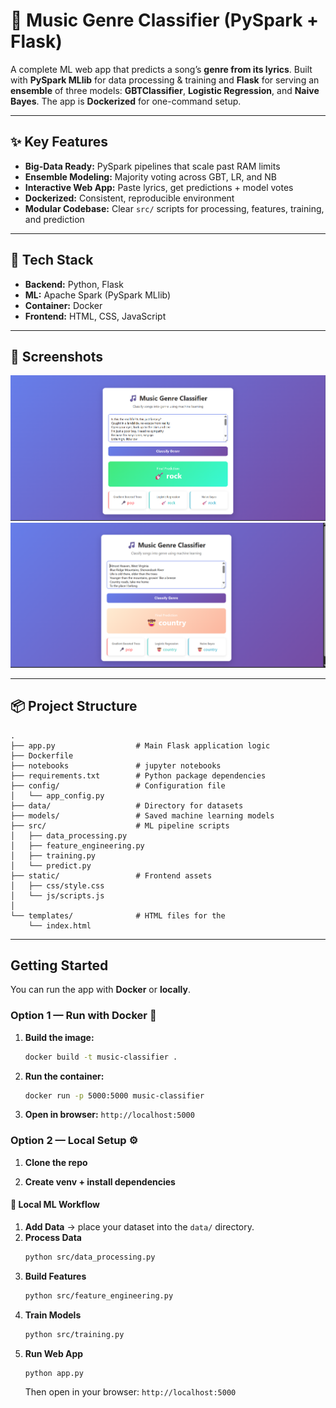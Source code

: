 # 🎵 Music Genre Classifier (PySpark + Flask)

A complete ML web app that predicts a song’s **genre from its lyrics**.
Built with **PySpark MLlib** for data processing & training and **Flask** for serving an **ensemble** of three models: **GBTClassifier**, **Logistic Regression**, and **Naive Bayes**.
The app is **Dockerized** for one-command setup.

---

## ✨ Key Features
- **Big-Data Ready:** PySpark pipelines that scale past RAM limits
- **Ensemble Modeling:** Majority voting across GBT, LR, and NB
- **Interactive Web App:** Paste lyrics, get predictions + model votes
- **Dockerized:** Consistent, reproducible environment
- **Modular Codebase:** Clear `src/` scripts for processing, features, training, and prediction

---

## 🧱 Tech Stack
- **Backend:** Python, Flask
- **ML:** Apache Spark (PySpark MLlib)
- **Container:** Docker
- **Frontend:** HTML, CSS, JavaScript

---

## 📸 Screenshots

![Web App Screenshot 1](images/screenshot_1.png)
![Web App Screenshot 2](images/screenshot_2.png)

---

## 📦 Project Structure

```text
.
├── app.py                  # Main Flask application logic
├── Dockerfile 
├── notebooks               # jupyter notebooks 
├── requirements.txt        # Python package dependencies
├── config/                 # Configuration file
│   └── app_config.py
├── data/                   # Directory for datasets
├── models/                 # Saved machine learning models
├── src/                    # ML pipeline scripts
│   ├── data_processing.py
│   ├── feature_engineering.py
│   ├── training.py
│   └── predict.py
├── static/                 # Frontend assets
│   ├── css/style.css
│   └── js/scripts.js
│  
└── templates/              # HTML files for the 
    └── index.html
```
---

##  Getting Started

You can run the app with **Docker** or **locally**.

### Option 1 — Run with Docker 🐳
1.  **Build the image:**
    ```bash
    docker build -t music-classifier .
    ```
2.  **Run the container:**
    ```bash
    docker run -p 5000:5000 music-classifier
    ```
3.  **Open in browser:**
    `http://localhost:5000`

### Option 2 — Local Setup ⚙️
1.  **Clone the repo**

2.  **Create venv + install dependencies**


#### 🔄 Local ML Workflow
1.  **Add Data** → place your dataset into the `data/` directory.
2.  **Process Data**
    ```bash
    python src/data_processing.py
    ```
3.  **Build Features**
    ```bash
    python src/feature_engineering.py
    ```
4.  **Train Models**
    ```bash
    python src/training.py
    ```
5.  **Run Web App**
    ```bash
    python app.py
    ```
    Then open in your browser: `http://localhost:5000`